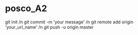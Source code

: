 # posco_A2

git init /n
git commit -m 'your message' /n
git remote add origin 'your_url_name' /n
git push -u origin master
